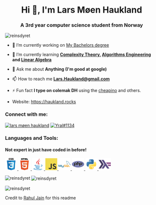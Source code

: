 <h1 align="center">Hi 👋, I'm Lars Møen Haukland</h1>
<h3 align="center">A 3rd year computer science student from Norway</h3>

<p align="left"> <img src="https://komarev.com/ghpvc/?username=reinsdyret&label=Profile%20views&color=0e75b6&style=flat" alt="reinsdyret" /> </p>

- 🔭 I’m currently working on [My Bachelors degree](https://www.uib.no/studier/BAMN-DTEK)

- 🌱 I’m currently learning **<a href="https://www4.uib.no/en/courses/INF235">Complexity Theory</a>, <a href="https://www4.uib.no/en/courses/INF237">Algorithms Engineering</a> and <a href="https://www4.uib.no/en/courses/MAT121">Linear Algebra</a>**

- 💬 Ask me about **Anything (I'm good at google)**

- 📫 How to reach me **Lars.Haukland@gmail.com**

- ⚡ Fun fact **I type on colemak DH** using the [cheapino](https://github.com/tompi/cheapino) and others.

- Website: https://haukland.rocks 

<h3 align="left">Connect with me:</h3>
<p align="left">
<a href="https://linkedin.com/in/lars møen haukland" target="blank"><img align="center" src="https://raw.githubusercontent.com/rahuldkjain/github-profile-readme-generator/master/src/images/icons/Social/linked-in-alt.svg" alt="lars møen haukland" height="30" width="40" /></a>
<a href="https://discord.gg/Yral#1134" target="blank"><img align="center" src="https://raw.githubusercontent.com/rahuldkjain/github-profile-readme-generator/master/src/images/icons/Social/discord.svg" alt="Yral#1134" height="30" width="40" /></a>
</p>

<h3 align="left">Languages and Tools:</h3>
<h4 align="left">Not expert in just have coded in before!</h4>
<p align="left"> <a href="https://www.w3schools.com/css/" target="_blank" rel="noreferrer"> <img src="https://raw.githubusercontent.com/devicons/devicon/master/icons/css3/css3-original-wordmark.svg" alt="css3" width="40" height="40"/> </a> <a href="https://www.w3.org/html/" target="_blank" rel="noreferrer"> <img src="https://raw.githubusercontent.com/devicons/devicon/master/icons/html5/html5-original-wordmark.svg" alt="html5" width="40" height="40"/> </a> <a href="https://www.java.com" target="_blank" rel="noreferrer"> <img src="https://raw.githubusercontent.com/devicons/devicon/master/icons/java/java-original.svg" alt="java" width="40" height="40"/> </a> <a href="https://developer.mozilla.org/en-US/docs/Web/JavaScript" target="_blank" rel="noreferrer"> <img src="https://raw.githubusercontent.com/devicons/devicon/master/icons/javascript/javascript-original.svg" alt="javascript" width="40" height="40"/> </a> <a href="https://www.mysql.com/" target="_blank" rel="noreferrer"> <img src="https://raw.githubusercontent.com/devicons/devicon/master/icons/mysql/mysql-original-wordmark.svg" alt="mysql" width="40" height="40"/> </a> <a href="https://www.php.net" target="_blank" rel="noreferrer"> <img src="https://raw.githubusercontent.com/devicons/devicon/master/icons/php/php-original.svg" alt="php" width="40" height="40"/> </a> <a href="https://www.python.org" target="_blank" rel="noreferrer"> <img src="https://raw.githubusercontent.com/devicons/devicon/master/icons/python/python-original.svg" alt="python" width="40" height="40"/> </a> <a href="https://www.haskell.org/" target="_blank" rel="noferrer"><img src="https://raw.githubusercontent.com/devicons/devicon/master/icons/haskell/haskell-original.svg" alt="haskell" width="40" height ="40"></a></p>

<p><img align="left" src="https://github-readme-stats.vercel.app/api/top-langs?username=reinsdyret&show_icons=true&locale=en&layout=compact&theme=radical" alt="reinsdyret" /></p>

<p>&nbsp;<img align="center" src="https://github-readme-stats.vercel.app/api?username=reinsdyret&show_icons=true&locale=en&theme=radical" alt="reinsdyret" /></p>

<p><img align="center" src="https://github-readme-streak-stats.herokuapp.com/?user=reinsdyret&theme=radical" alt="reinsdyret" /></p>

<p>Credit to <a href="https://github.com/rahuldkjain">Rahul Jain</a> for this readme</p>
